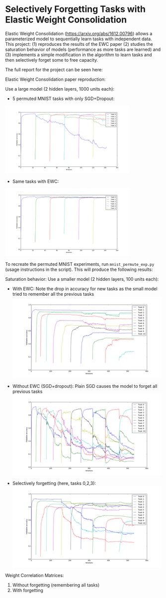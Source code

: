 # Selectively Forgetting Tasks with Elastic Weight Consolidation

Elastic Weight Consolidation (https://arxiv.org/abs/1612.00796) allows a parameterized model to sequentially learn tasks with independent data. This project: (1) reproduces the results of the EWC paper (2) studies the saturation behavior of models (performance as more tasks are learned) and (3) implements a simple modification in the algorithm to learn tasks and then selectively forget some to free capacity.

The full report for the project can be seen here: <link to report>

Elastic Weight Consolidation paper reproduction:

Use a large model (2 hidden layers, 1000 units each):

   * 5 permuted MNIST tasks with only SGD+Dropout:
   <img src="res/fc_mnist_sgd_dropout_smooth.png" width="400">

   * Same tasks with EWC:
   <img src="res/fc_mnist_ewc_smooth.png" width="400">

To recreate the permuted MNIST experiments, run `mnist_permute_exp.py` (usage instructions in the script). This will produce the following results:

Saturation behavior: Use a smaller model (2 hidden layers, 100 units each):

   * With EWC: Note the drop in accuracy for new tasks as the small model tried to remember all the previous tasks
![Alt text](res/sat_mnist_ewc_smooth.png?raw=30x30)

   * Without EWC (SGD+dropout): Plain SGD causes the model to forget all previous tasks
![Alt text](res/sat_sgd_dropout_smooth.png?=30x30)

   * Selectively forgetting (here, tasks 0,2,3):
![Alt text](res/sel_forget_023_smooth.png?=30x30)

Weight Correlation Matrices:
1. Without forgetting (remembering all tasks)
2. With forgetting

